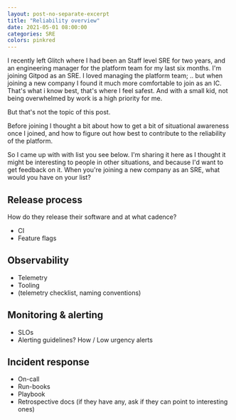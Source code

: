 ```yaml
---
layout: post-no-separate-excerpt
title: "Reliability overview"
date: 2021-05-01 08:00:00
categories: SRE
colors: pinkred
---
```


I recently left Glitch where I had been an Staff level SRE for two years, and an engineering manager for the platform team for my last six months. I'm joining Gitpod as an SRE. I loved managing the platform team; .. but when joining a new company I found it much more comfortable to join as an IC. That's what i know best, that's where I feel safest. And with a small kid, not being overwhelmed by work is a high priority for me.

But that's not the topic of this post.

Before joining I thought a bit about how to get a bit of situational awareness once I joined, and how to figure out how best to contribute to the reliability of the platform.

So I came up with with list you see below. I'm sharing it here as I thought it might be interesting to people in other situations, and because I'd want to get feedback on it. When you're joining a new company as an SRE, what would you have on your list?

## Release process  

How do they release their software and at what cadence?

- CI
- Feature flags

## Observability

- Telemetry
- Tooling
- (telemetry checklist, naming conventions)

## Monitoring & alerting

- SLOs
- Alerting guidelines?
	How / Low urgency alerts

## Incident response

- On-call
- Run-books
- Playbook
- Retrospective docs  (if they have any, ask if they can point to interesting ones)